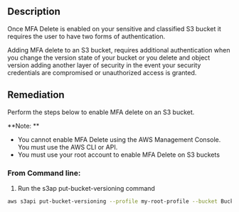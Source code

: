 ## Description

Once MFA Delete is enabled on your sensitive and classified S3 bucket it requires the user to have two forms of authentication.

Adding MFA delete to an S3 bucket, requires additional authentication when you change the version state of your bucket or you delete and object version adding another layer of security in the event your security credentials are compromised or unauthorized access is granted.

## Remediation

Perform the steps below to enable MFA delete on an S3 bucket.

**Note: **
- You cannot enable MFA Delete using the AWS Management Console. You must use the AWS CLI or API.
- You must use your root account to enable MFA Delete on S3 buckets

### From Command line:

1. Run the s3ap put-bucket-versioning command

```bash
aws s3api put-bucket-versioning --profile my-root-profile --bucket Bucket_Name --versioning-configuration Status=Enabled,MFADelete=Enabled --mfa “arn:aws:iam::aws_account_id:mfa/root-account-mfa-device passcode”
```